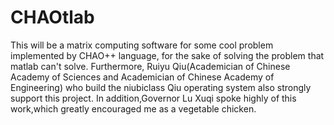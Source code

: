 # CHAOtlab
This will be a matrix computing software for some cool problem implemented by CHAO++ language, for the sake of solving the problem that matlab can't solve.
Furthermore, Ruiyu Qiu(Academician of Chinese Academy of Sciences and Academician of Chinese Academy of Engineering) who build the niubiclass Qiu operating system also strongly support this project.
In addition,Governor Lu Xuqi spoke highly of this work,which greatly encouraged me as a vegetable chicken.
